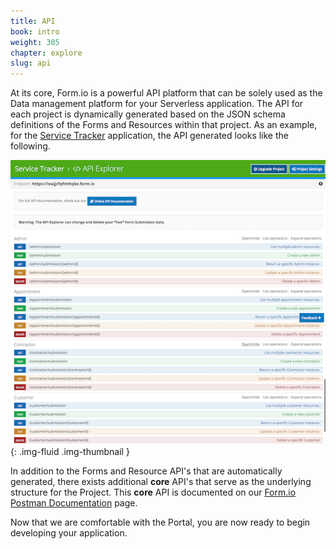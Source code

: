 ```yaml
---
title: API
book: intro
weight: 305
chapter: explore
slug: api
---
```

At its core, Form.io is a powerful API platform that can be solely used as the Data management platform for your Serverless application. The API for each project is dynamically generated based on the JSON schema definitions of the Forms and Resources within that project. As an example, for the [Service Tracker](https://github.com/formio/formio-app-servicetracker) application, the API generated looks like the following.

![](/assets/img/userguide/service-api.png){: .img-fluid .img-thumbnail }

In addition to the Forms and Resource API's that are automatically generated, there exists additional **core** API's that serve as the underlying structure for the Project. This **core** API is documented on our [Form.io Postman Documentation](https://documenter.getpostman.com/view/684631/formio-api/2Jvuks) page.

Now that we are comfortable with the Portal, you are now ready to begin developing your application.
